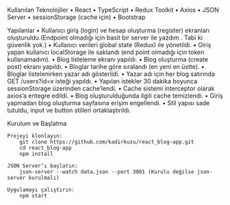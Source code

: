 Kullanılan Teknolojiler
	•	React
	•	TypeScript
	•	Redux Toolkit
	•	Axios
	•	JSON Server
	•	sessionStorage (cache için)
	•	Bootstrap

Yapılanlar
	•	Kullanıcı giriş (login) ve hesap oluşturma (register) ekranları oluşturuldu.(Endpoint olmadığı için basit bir server ile yazdım . Tabi ki güvenlik yok.)
	•	Kullanıcı verileri global state (Redux) ile yönetildi.
	•	Giriş yapan kullanıcı localStorage ile saklandı (end point olmadığı için token kullanamadım).
	•	Blog listeleme ekranı yapıldı.
	•	Blog oluşturma (create post) ekranı yapıldı.
	•	Bloglar tarihe göre sıralandı (en yeni en üstte).
	•	Bloglar listelenirken yazar adı gösterildi.
	•	Yazar adı için her blog satırında GET /users?id=x isteği yapıldı.
	•	Yapılan istekler 30 dakika boyunca sessionStorage üzerinden cache’lendi.
	•	Cache sistemi interceptor olarak axios’a entegre edildi.
	•	Blog oluşturulduğunda ilgili cache temizlendi.
	•	Giriş yapmadan blog oluşturma sayfasına erişim engellendi.
	•	Stil yapısı sade tutuldu, input ve button stilleri ortaklaştırıldı.

Kurulum ve Başlatma 

    Projeyi klonlayın:
        git clone https://github.com/kadirkuzu/react_blog-app.git
        cd react_blog-app
        npm install

    JSON Server’ı başlatın:
        json-server --watch data.json --port 3001 (Kurulu değilse json-server kurulmalı)
    
    Uygulamayı çalıştırın:
        npm start